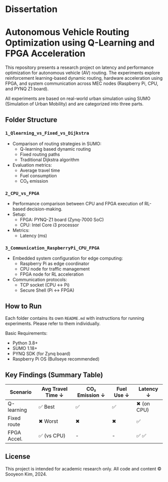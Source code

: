 # Dissertation

# Autonomous Vehicle Routing Optimization using Q-Learning and FPGA Acceleration

This repository presents a research project on latency and performance optimization for autonomous vehicle (AV) routing. The experiments explore reinforcement learning-based dynamic routing, hardware acceleration using FPGA, and system communication across MEC nodes (Raspberry Pi, CPU, and PYNQ Z1 board). 

All experiments are based on real-world urban simulation using SUMO (Simulation of Urban Mobility) and are categorized into three parts.

##  Folder Structure

### `1_Qlearning_vs_Fixed_vs_Dijkstra`
- Comparison of routing strategies in SUMO:
  - Q-learning based dynamic routing
  - Fixed routing paths
  - Traditional Dijkstra algorithm
- Evaluation metrics:
  -  Average travel time
  -  Fuel consumption
  -  CO₂ emission

### `2_CPU_vs_FPGA`
- Performance comparison between CPU and FPGA execution of RL-based decision-making.
- Setup:
  - FPGA: PYNQ-Z1 board (Zynq-7000 SoC)
  - CPU: Intel Core i3 processor
- Metrics:
  - Latency (ms)


### `3_Communication_RaspberryPi_CPU_FPGA`
- Embedded system configuration for edge computing:
  - Raspberry Pi as edge coordinator
  - CPU node for traffic management
  - FPGA node for RL acceleration
- Communication protocols:
  - TCP socket (CPU ↔ Pi)
  - Secure Shell (Pi ↔ FPGA)

##  How to Run

Each folder contains its own `README.md` with instructions for running experiments. Please refer to them individually.

Basic Requirements:
- Python 3.8+
- SUMO 1.18+
- PYNQ SDK (for Zynq board)
- Raspberry Pi OS (Bullseye recommended)

##  Key Findings (Summary Table)

| Scenario    | Avg Travel Time ↓   | CO₂ Emission ↓ | Fuel Use ↓ | Latency ↓ |
|--------------|-------------------------|--------------------|---------------|--------------|
| Q-learning | ✅ Best                   | ✅                | ✅             | ✖ (on CPU)|
| Fixed route | ✖ Worst              | ✖                   | ✖            | ✅             |
| FPGA Accel. | ✅ (vs CPU) 	        | -                      | -               | ✅ ✅        |

##  License

This project is intended for academic research only. All code and content © Sooyeon Kim, 2024.
